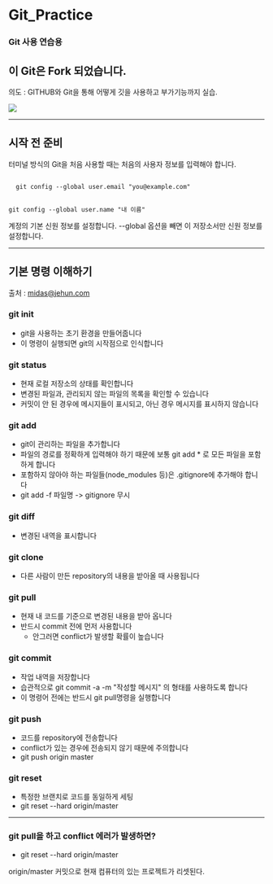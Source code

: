 # Git_Practice
### Git 사용 연습용

## 이 Git은 Fork 되었습니다.

의도 : GITHUB와 Git을 통해 어떻게 깃을 사용하고 부가기능까지 실습.


![](http://m.quickmeme.com/img/75/7509f68823389e4af3777ca6d3744c632cc32ab3547bc56e319126aa29ab149a.jpg)

----
## 시작 전 준비
터미널 방식의 Git을 처음 사용할 때는 처음의 사용자 정보를 입력해야 합니다.

<code>
  git config --global user.email "you@example.com"
  
  git config --global user.name "내 이름"
</code>

계정의 기본 신원 정보를 설정합니다.
--global 옵션을 빼면 이 저장소서만 신원 정보를 설정합니다.


----

## 기본 명령 이해하기
출처 : midas@jehun.com
### git init

- git을 사용하는 초기 환경을 만들어줍니다
- 이 명령이 실행되면 git의 시작점으로 인식합니다

### git status

- 현재 로컬 저장소의 상태를 확인합니다
- 변경된 파일과, 관리되지 않는 파일의 목록을 확인할 수 있습니다
- 커밋이 안 된 경우에 메시지들이 표시되고, 아닌 경우 메시지를 표시하지 않습니다

### git add

- git이 관리하는 파일을 추가합니다
- 파일의 경로를 정확하게 입력해야 하기 때문에 보통 git add * 로 모든 파일을 포함하게 합니다
- 포함하지 않아야 하는 파일들(node_modules 등)은 .gitignore에 추가해야 합니다
- git add -f 파일명 -> gitignore 무시
### git diff

- 변경된 내역을 표시합니다

### git clone

- 다른 사람이 만든 repository의 내용을 받아올 때 사용됩니다

### git pull

- 현재 내 코드를 기준으로 변경된 내용을 받아 옵니다
- 반드시 commit 전에 먼저 사용합니다
    - 안그러면 conflict가 발생할 확률이 높습니다

### git commit

- 작업 내역을 저장합니다
- 습관적으로 git commit -a -m "작성할 메시지" 의 형태를 사용하도록 합니다
- 이 명령어 전에는 반드시 git pull명령을 실행합니다

### git push

- 코드를 repository에 전송합니다
- conflict가 있는 경우에 전송되지 않기 때문에 주의합니다
- git push origin master

### git reset

- 특정한 브랜치로 코드를 동일하게 세팅
- git reset --hard origin/master

----

### git pull을 하고 conflict 에러가 발생하면?

- git reset --hard origin/master

origin/master 커밋으로 현재 컴퓨터의 있는 프로젝트가 리셋된다.


